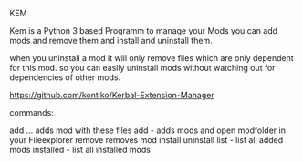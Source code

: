 KEM

Kem is a Python 3 based Programm to manage your Mods
you can add mods and remove them and install and uninstall them.

when you uninstall a mod it will only remove files which are only dependent for this mod.
so you can easily uninstall mods without watching out for dependencies of other mods.

https://github.com/kontiko/Kerbal-Extension-Manager

commands:

add <modname> <file1> <file2> ... adds mod with these files
add <modname> - adds mods and open modfolder in your Fileexplorer
remove <modname> removes mod
install <modname>
uninstall <modname>
list - list all added mods
installed - list all installed mods 
